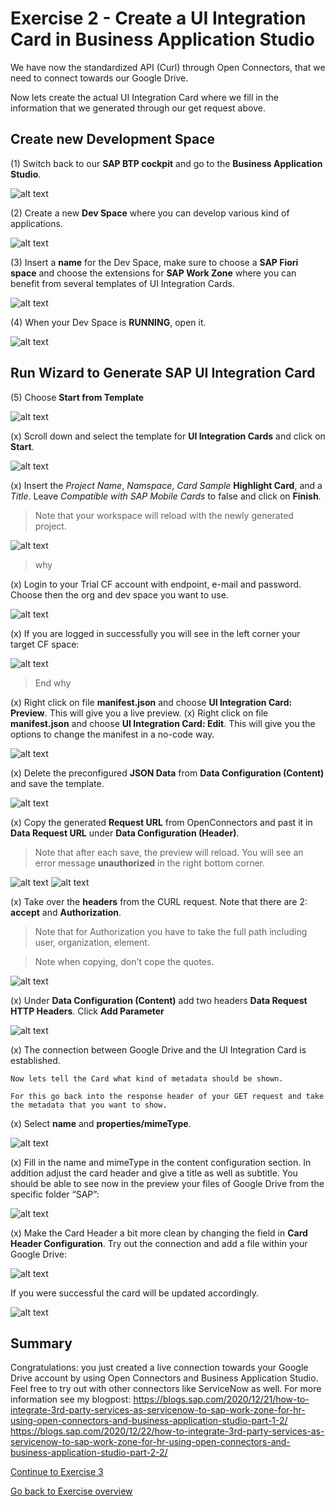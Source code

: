 # Exercise 2 - Create a UI Integration Card in Business Application Studio

We have now the standardized API (Curl) through Open Connectors, that we need to connect towards our Google Drive.

Now lets create the actual UI Integration Card where we fill in the information that we generated through our get request above.


## Create new Development Space

(1) Switch back to our **SAP BTP cockpit** and go to the **Business Application Studio**.

![alt text](./OpenBAS.png "OpenBAS")

(2) Create a new **Dev Space** where you can develop various kind of applications.

![alt text](./CreateDevSpace.png "CreateDevSpace")

(3) Insert a **name** for the Dev Space, make sure to choose a **SAP Fiori space** and choose the extensions for **SAP Work Zone** where you can benefit from several templates of UI Integration Cards.

![alt text](./CreateDevSpace2.png "CreateDevSpace2")

(4) When your Dev Space is **RUNNING**, open it.

![alt text](./OpenBAS2.png "OpenBAS2")

## Run Wizard to Generate SAP UI Integration Card

(5) Choose **Start from Template**

![alt text](./StartTemplate.png "StartTemplate")

(x) Scroll down and select the template for **UI Integration Cards** and click on **Start**.

![alt text](./UIIntegrationCard.png "UIIntegrationCard")

(x) Insert the _Project Name_, _Namspace_, _Card Sample_ **Highlight Card**, and a _Title_. Leave _Compatible with SAP Mobile Cards_ to false and click on **Finish**.

> Note that your workspace will reload with the newly generated project.

![alt text](./ProjectDetails.png "ProjectDetails")

> why

(x) Login to your Trial CF account with endpoint, e-mail and password. Choose then the org and dev space you want to use.

![alt text](./XXX.png "XXX")

(x) If you are logged in successfully you will see in the left corner your target CF space:

![alt text](./XXX.png "XXX")
> End why

(x) Right click on file **manifest.json** and choose **UI Integration Card: Preview**. This will give you a live preview.
(x) Right click on file **manifest.json** and choose **UI Integration Card: Edit**. This will give you the options to change the manifest in a no-code way.


![alt text](./CardEdit.png "CardEdit")

(x) Delete the preconfigured **JSON Data** from **Data Configuration (Content)** and save the template.

![alt text](./RemoveJSON.png "RemoveJSON")

(x) Copy the generated **Request URL** from OpenConnectors and past it in **Data Request URL** under **Data Configuration (Header)**.

> Note that after each save, the preview will reload. You will see an error message **unauthorized** in the right bottom corner.

![alt text](./RequestURL.png "RequestURL")
![alt text](./NewDataURL.png "NewDataURL  ")


(x) Take over the **headers** from the CURL request. Note that there are 2: **accept** and **Authorization**.

> Note that for Authorization you have to take the full path including user, organization, element.

> Note when copying, don't cope the quotes.

![alt text](./CurlHeaders.png "CurlHeaders")

(x) Under **Data Configuration (Content)** add two headers **Data Request HTTP Headers**.
Click **Add Parameter**

![alt text](./AddHeaders2.png "AddHeaders2")

(x) The connection between Google Drive and the UI Integration Card is established.

    Now lets tell the Card what kind of metadata should be shown.

    For this go back into the response header of your GET request and take the metadata that you want to show.

(x) Select **name** and **properties/mimeType**.

![alt text](./SelectMetaData.png "SelectMetaData")

(x) Fill in the name and mimeType in the content configuration section. In addition adjust the card header and give a title as well as subtitle. You should be able to see now in the preview your files of Google Drive from the specific folder “SAP”:

![alt text](./ProvidePath2.png "ProvidePath2")

(x) Make the Card Header a bit more clean by changing the field in **Card Header Configuration**.
    Try out the connection and add a file within your Google Drive:

![alt text](./NicenUp.png "NicenUp")

If you were successful the card will be updated accordingly.

![alt text](./Preview.png "Preview")



## Summary

Congratulations: you just created a live connection towards your Google Drive account by using Open Connectors and Business Application Studio.
Feel free to try out with other connectors like ServiceNow as well. For more information see my blogpost:
https://blogs.sap.com/2020/12/21/how-to-integrate-3rd-party-services-as-servicenow-to-sap-work-zone-for-hr-using-open-connectors-and-business-application-studio-part-1-2/
https://blogs.sap.com/2020/12/22/how-to-integrate-3rd-party-services-as-servicenow-to-sap-work-zone-for-hr-using-open-connectors-and-business-application-studio-part-2-2/



[Continue to Exercise 3](/Exercises/Exercise3/readme.md)    

[Go back to Exercise overview](/readme.md)
